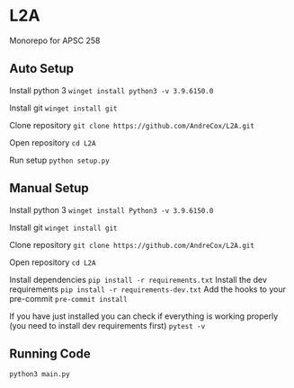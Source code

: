 # L2A

Monorepo for APSC 258

## Auto Setup

Install python 3
`winget install python3 -v 3.9.6150.0`

Install git
`winget install git`

Clone repository
`git clone https://github.com/AndreCox/L2A.git`

Open repository
`cd L2A`

Run setup
`python setup.py`

## Manual Setup

Install python 3
`winget install Python3 -v 3.9.6150.0`

Install git
`winget install git`

Clone repository
`git clone https://github.com/AndreCox/L2A.git`

Open repository
`cd L2A`

Install dependencies
`pip install -r requirements.txt`
Install the dev requirements
`pip install -r requirements-dev.txt`
Add the hooks to your pre-commit
`pre-commit install`

If you have just installed you can check if everything is working properly (you need to install dev requirements first)
`pytest -v`

## Running Code

`python3 main.py`
